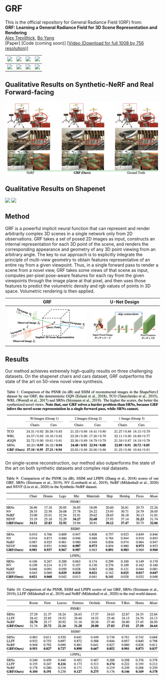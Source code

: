 # GRF
This is the official repository for General Radiance Field (GRF) from:  
**GRF: Learning a General Radiance Field for 3D Scene Representation and Rendering**  
[Alex Trevithick](https://alextrevithick.github.io/), [Bo Yang](https://yang7879.github.io/)  
\[Paper\] \[Code (coming soon)\] \[[Video (Download for full 1008 by 756 resolution)](https://drive.google.com/file/d/1H2FNeAsKoQqCsO0n7PiA1HcT1ingnwJd/view?usp=sharing)\]

![](https://github.com/alextrevithick/GRF/blob/main/gifs/leaves.gif) |  ![](https://github.com/alextrevithick/GRF/blob/main/gifs/orchids.gif) | ![](https://github.com/alextrevithick/GRF/blob/main/gifs/fortress.gif) |  ![](https://github.com/alextrevithick/GRF/blob/main/gifs/trex.gif)
:-------------------------:|:-------------------------:|:-------------------------:|:-------------------------:
![](https://github.com/alextrevithick/GRF/blob/main/gifs/room.gif) |  ![](https://github.com/alextrevithick/GRF/blob/main/gifs/horns.gif) | ![](https://github.com/alextrevithick/GRF/blob/main/gifs/fern.gif) |  ![](https://github.com/alextrevithick/GRF/blob/main/gifs/flower.gif)

## Qualitative Results on Synthetic-NeRF and Real Forward-facing
![](https://github.com/alextrevithick/GRF/blob/main/figs/qual_comp_real.png)

## Qualitative Results on Shapenet
![](https://github.com/alextrevithick/GRF/blob/main/gifs/car.gif) ![](https://github.com/alextrevithick/GRF/blob/main/gifs/chair.gif)

## Method
GRF is a powerful implicit neural function that can represent and render arbitrarily complex 3D scenes in a single network only from 2D observations. GRF takes a set of posed 2D images as input, constructs an internal representation for each 3D point of the scene, and renders the corresponding appearance and geometry of any 3D point viewing from an arbitrary angle. The key to our approach is to explicitly integrate the principle of multi-view geometry to obtain features representative of an entire ray from a given viewpoint. Thus, in a single forward pass to render a scene from a novel view, GRF takes some views of that scene as input, computes per-pixel pose-aware features for each ray from the given viewpoints through the image plane at that pixel, and then uses those features to predict the volumetric density and rgb values of points in 3D space. Volumetric rendering is then applied.

GRF            |  U-Net Design
:-------------------------:|:-------------------------:
![](https://github.com/alextrevithick/GRF/blob/main/figs/fig_GRF.png) |  ![](https://github.com/alextrevithick/GRF/blob/main/figs/fig_U-Net.png)

## Results
Our method achieves extremely high-quality results on three challenging datasets. On the shapenet chairs and cars dataset, GRF outperforms the state of the art on 50-view novel view synthesis.

![](https://github.com/alextrevithick/GRF/blob/main/figs/fig_results_Shapenet.png)

On single-scene reconstruction, our method also outperforms the state of the art on both synthetic datasets and complex real datasets.

![](https://github.com/alextrevithick/GRF/blob/main/figs/fig_results_Syn.png)


![](https://github.com/alextrevithick/GRF/blob/main/figs/fig_results_LLFF.png)

